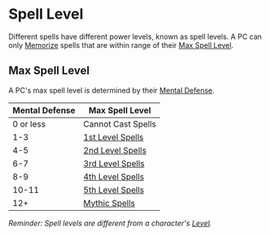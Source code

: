 # Spell Level

Different spells have different power levels, known as spell levels. A PC can only [Memorize](../Spellcasting/Spell%20Learning/Spell%20Memorization.md) spells that are within range of their [Max Spell Level](Spell%20Level.md#Max%20Spell%20Level).

## Max Spell Level

A PC's max spell level is determined by their [Mental Defense](../../Player%20Characters/Derived%20Statistics/Mental%20Defense.md).

| Mental Defense | Max Spell Level                                                           |
| -------------- | ------------------------------------------------------------------------- |
| 0 or less      | Cannot Cast Spells                                                        |
| 1-3            | [1st Level Spells](Spells%20by%20Level/Level%201/1st%20Level%20Spells.md) |
| 4-5            | [2nd Level Spells](Spells%20by%20Level/Level%202/2nd%20Level%20Spells.md) |
| 6-7            | [3rd Level Spells](Spells%20by%20Level/Level%203/3rd%20Level%20Spells.md) |
| 8-9            | [4th Level Spells](Spells%20by%20Level/Level%204/4th%20Level%20Spells.md) |
| 10-11          | [5th Level Spells](Spells%20by%20Level/Level%205/5th%20Level%20Spells.md) |
| 12+            | [Mythic Spells](Spells%20by%20Level/Mythic/{Mythic%20Spells}.md)          |

*Reminder: Spell levels are different from a character's [Level](../../Player%20Characters/Derived%20Statistics/Level.md).*
